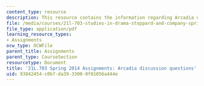 ```yaml
---
content_type: resource
description: This resource contains the information regarding Arcadia discussion questions.
file: /media/courses/21l-703-studies-in-drama-stoppard-and-company-spring-2014/93842454c0b7da3933000f01056a444e_MIT21L_703S14_Arcadia.pdf
file_type: application/pdf
learning_resource_types:
- Assignments
ocw_type: OCWFile
parent_title: Assignments
parent_type: CourseSection
resourcetype: Document
title: '21L.703 Spring 2014 Assignments: Arcadia discussion questions'
uid: 93842454-c0b7-da39-3300-0f01056a444e
---
```

